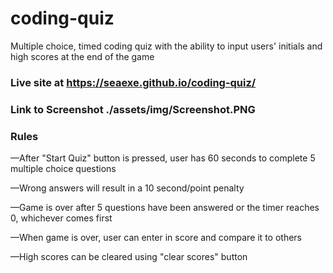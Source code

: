 # coding-quiz
Multiple choice, timed coding quiz with the ability to input users' initials and high scores at the end of the game 

### Live site at https://seaexe.github.io/coding-quiz/

### Link to Screenshot ./assets/img/Screenshot.PNG

### Rules
—After "Start Quiz" button is pressed, user has 60 seconds to complete 5 multiple choice questions

—Wrong answers will result in a 10 second/point penalty

—Game is over after 5 questions have been answered or the timer reaches 0, whichever comes first

—When game is over, user can enter in score and compare it to others

—High scores can be cleared using "clear scores" button